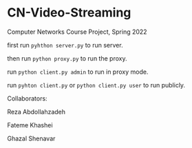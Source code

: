 # CN-Video-Streaming

Computer Networks Course Project, Spring 2022

first run `pyhthon server.py` to run server.

then run `python proxy.py` to run the proxy.

run `python client.py admin` to run in proxy mode.

run `pyhton client.py` or `python client.py user` to run publicly.

Collaborators:

Reza Abdollahzadeh

Fateme Khashei

Ghazal Shenavar
